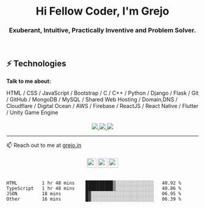 <!-- <img src="./grejojoby.png" width="900"> -->
<h1 align="center">Hi Fellow Coder, I'm Grejo</h1>
<h3 align="center">Exuberant, Intuitive, Practically Inventive and Problem Solver.</h3>
<br>

## ⚡ Technologies

**Talk to me about:**

HTML / CSS / JavaScript / Bootstrap / C / C++ / Python / Django / Flask / Git / GitHub / MongoDB / MySQL / Shared Web Hosting / Domain,DNS / Cloudflare / Digital Ocean / AWS / Firebase / ReactJS / React Native / Flutter / Unity Game Engine 

<p align=center style="margin-top: 20px;margin-bottom: 10px">
  <a href="https://github.com/grejojoby">
    <img src="https://visitor-badge.glitch.me/badge?page_id=grejojoby.grejojoby">
  </a>
 
  <a href="https://github.com/grejojoby?tab=repositories">
    <img src="https://badges.pufler.dev/repos/grejojoby?style=flat-square&color=black&logo=github">
    <a href="https://github.com/grejojoby"><img src="https://img.shields.io/github/followers/grejojoby?style=social"></a>
  </a>
</p>

<hr>
<p>📫 Reach out to me at <a href="https://grejo.in" target="_blank">grejo.in</a></p>
<p align="center" style="margin-top: 20px;margin-bottom: 30px"><a href="https://twitter.com/grejo00"><img src="https://img.shields.io/badge/twitter-%231DA1F2.svg?&style=for-the-badge&logo=twitter&logoColor=white" height=25></a> <a href="https://www.linkedin.com/in/grejojoby"><img src="https://img.shields.io/badge/linkedin-%230077B5.svg?&style=for-the-badge&logo=linkedin&logoColor=white" height=25></a> <a href="https://www.instagram.com/grejojoby/"><img src="https://img.shields.io/badge/instagram-%23E4405F.svg?&style=for-the-badge&logo=instagram&logoColor=white" height=25></a> 
</p>

<!--START_SECTION:waka-->

```text
HTML         1 hr 48 mins    ██████████▒░░░░░░░░░░░░░░   40.92 %
TypeScript   1 hr 48 mins    ██████████▒░░░░░░░░░░░░░░   40.86 %
JSON         18 mins         █▓░░░░░░░░░░░░░░░░░░░░░░░   06.95 %
Other        16 mins         █▓░░░░░░░░░░░░░░░░░░░░░░░   06.39 %
```

<!--END_SECTION:waka-->


<!-- <p align="center" style="display: flex;justify-content: space-around;">
  <img align=center src="https://github-readme-stats.vercel.app/api?username=grejojoby&show_icons=true&theme=radical">
</p>
<hr>
 -->
